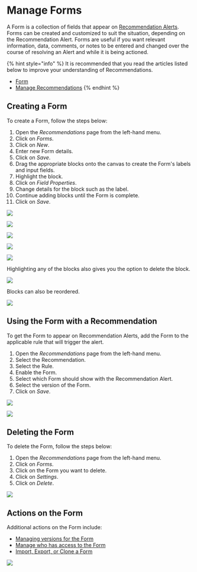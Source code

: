 # Manage Forms

A Form is a collection of fields that appear on [Recommendation Alerts](../../concepts/recommendation/recommendation-alert.md). Forms can be created and customized to suit the situation, depending on the Recommendation Alert. Forms are useful if you want relevant information, data, comments, or notes to be entered and changed over the course of resolving an Alert and while it is being actioned.

{% hint style="info" %}
It is recommended that you read the articles listed below to improve your understanding of Recommendations.

* [Form](../../concepts/recommendation/form.md)
* [Manage Recommendations](manage-recommendations.md)
{% endhint %}

## Creating a Form

To create a Form, follow the steps below:

1. Open the _Recommendations_ page from the left-hand menu.
2. Click on _Forms_.
3. Click on _New_.
4. Enter new Form details.
5. Click on _Save_.
6. Drag the appropriate blocks onto the canvas to create the Form's labels and input fields.
7. Highlight the block.
8. Click on _Field Properties_.
9. Change details for the block such as the label.
10. Continue adding blocks until the Form is complete.
11. Click on _Save_.

![](../images/_1.png)

![](../images/_2.png)

![](../images/_3.png)

![](../images/_4.png)

![](../images/_5.png)

Highlighting any of the blocks also gives you the option to delete the block.

![](/docs/images/_6.png)

Blocks can also be reordered.

![](/docs/images/_7.png)

## Using the Form with a Recommendation

To get the Form to appear on Recommendation Alerts, add the Form to the applicable rule that will trigger the alert.

1. Open the _Recommendations_ page from the left-hand menu.
2. Select the Recommendation.
3. Select the Rule.
4. Enable the Form.
5. Select which Form should show with the Recommendation Alert.
6. Select the version of the Form.
7. Click on _Save_.

![](/docs/images/_8.png)

![](/docs/images/_9.png)

## Deleting the Form

To delete the Form, follow the steps below:

1. &#x20;Open the _Recommendations_ page from the left-hand menu.
2. Click on _Forms_.
3. Click on the Form you want to delete.
4. Click on _Settings_.
5. Click on _Delete_.

![](/docs/images/_10.png)

## Actions on the Form

Additional actions on the Form include:

* [Managing versions for the Form](../manage-versions.md)
* [Manage who has access to the Form](../manage-access.md)
* [Import, Export, or Clone a Form](../import-export-and-clone.md)

![](/docs/images/_11.png)













